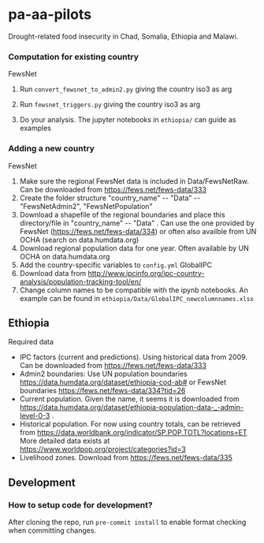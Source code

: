 # pa-aa-pilots

Drought-related food insecurity in Chad, Somalia, Ethiopia and Malawi. 

### Computation for existing country
FewsNet
1. Run `convert_fewsnet_to_admin2.py` giving the country iso3 as arg
2. Run `fewsnet_triggers.py` giving the country iso3 as arg

3. Do your analysis. The jupyter notebooks in `ethiopia/` can guide as examples

### Adding a new country
FewsNet
1. Make sure the regional FewsNet data is included in Data/FewsNetRaw. Can be downloaded from https://fews.net/fews-data/333
2. Create the folder structure "country_name" -- "Data" -- "FewsNetAdmin2", "FewsNetPopulation"
3. Download a shapefile of the regional boundaries and place this directory/file in "country_name" -- "Data" . Can use the one provided by FewsNet (https://fews.net/fews-data/334) or often also availble from UN OCHA (search on data.humdata.org)
4. Download regional population data for one year. Often available by UN OCHA on data.humdata.org
5. Add the country-specific variables to `config.yml`
GlobalIPC
1. Download data from http://www.ipcinfo.org/ipc-country-analysis/population-tracking-tool/en/
2. Change column names to be compatible with the ipynb notebooks. An example can be found in `ethiopia/Data/GlobalIPC_newcolumnnames.xlsx`

## Ethiopia
Required data
- IPC factors (current and predictions). Using historical data from 2009. Can be downloaded from https://fews.net/fews-data/333
- Admin2 boundaries: Use UN population boundaries https://data.humdata.org/dataset/ethiopia-cod-ab# or FewsNet boundaries https://fews.net/fews-data/334?tid=26
- Current population. Given the name, it seems it is downloaded from https://data.humdata.org/dataset/ethiopia-population-data-_-admin-level-0-3 . 
- Historical population. For now using country totals, can be retrieved from https://data.worldbank.org/indicator/SP.POP.TOTL?locations=ET More detailed data exists at https://www.worldpop.org/project/categories?id=3
- Livelihood zones. Download from https://fews.net/fews-data/335


## Development
### How to setup code for development?
After cloning the repo, run `pre-commit install` to enable format checking when committing changes.